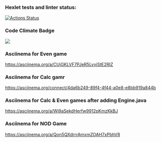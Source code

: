 ### Hexlet tests and linter status:
[![Actions Status](https://github.com/ru3aah/java-project-61/workflows/hexlet-check/badge.svg)](https://github.com/ru3aah/java-project-61/actions)

### Code Climate Badge
<a href="https://codeclimate.com/github/ru3aah/java-project-61/maintainability"><img src="https://api.codeclimate.com/v1/badges/0319ec13b17746359672/maintainability" /></a>

### Asciinema for Even game
https://asciinema.org/a/CUjGKLVF7PJeR5LyvjStE2RIZ

### Asciinema for Calc gamr 
https://asciinema.org/connect/4da6b249-89f4-4f44-a0e8-e8bb919a844b

### Asciinema for Calc & Even games after adding Engine.java
https://asciinema.org/a/Wi9aSekdHerfw9912pKmzKkBJ

### Asciinema for NOD Game 
https://asciinema.org/a/Qon5QXdrrrAmxmZOAH7xPbhV8

